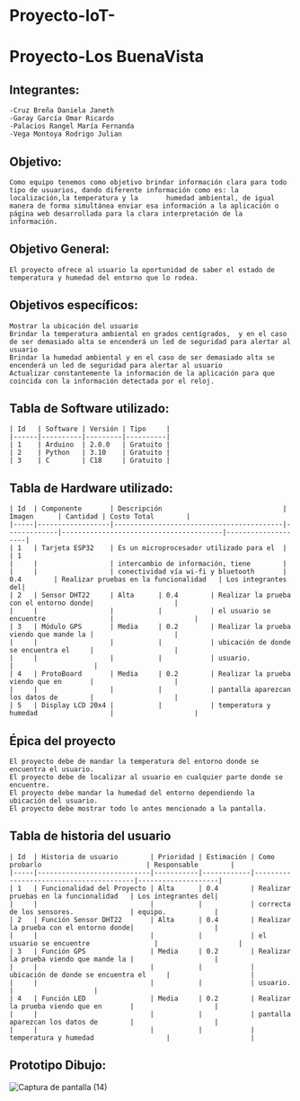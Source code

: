 # Proyecto-IoT-
# Proyecto-Los BuenaVista

## Integrantes: 
    
    -Cruz Breña Daniela Janeth
    -Garay García Omar Ricardo
    -Palacios Rangel María Fernanda
    -Vega Montoya Rodrigo Julian
    
## Objetivo:

    Como equipo tenemos como objetivo brindar información clara para todo tipo de usuarios, dando diferente información como es: la localización,la temperatura y la       humedad ambiental, de igual manera de forma simultánea enviar esa información a la aplicación o 
    página web desarrollada para la clara interpretación de la información.
    
## Objetivo General:

    El proyecto ofrece al usuario la oportunidad de saber el estado de temperatura y humedad del entorno que lo rodea.

## Objetivos específicos:

    Mostrar la ubicación del usuario 
    Brindar la temperatura ambiental en grados centígrados,  y en el caso de ser demasiado alta se encenderá un led de seguridad para alertar al usuario
    Brindar la humedad ambiental y en el caso de ser demasiado alta se encenderá un led de seguridad para alertar al usuario
    Actualizar constantemente la información de la aplicación para que coincida con la información detectada por el reloj.

## Tabla de Software utilizado:

    | Id   | Software | Versión | Tipo     |
    |------|----------|---------|----------|
    | 1    | Arduino  | 2.0.0   | Gratuito |
    | 2    | Python   | 3.10    | Gratuito |
    | 3    | C        | C18     | Gratuito |
    
## Tabla de Hardware utilizado:

    | Id  | Componente       | Descripción                              | Imagen      | Cantidad | Costo Total        |
    |-----|------------------|------------------------------------------|-------------|----------------------------------------|--------------------|
    | 1   | Tarjeta ESP32    | Es un microprocesador utilizado para el  |             | 1
    |     |                  | intercambio de información, tiene        |
    |     |                  | conectividad vía wi-fi y bluetooth       | 0.4        | Realizar pruebas en la funcionalidad   | Los integrantes del| 
    | 2   | Sensor DHT22     | Alta      | 0.4        | Realizar la prueba con el entorno donde|                    |
    |     |                  |           |            | el usuario se encuentre                |                    |
    | 3   | Módulo GPS       | Media     | 0.2        | Realizar la prueba viendo que mande la |                    |
    |     |                  |           |            | ubicación de donde se encuentra el     |                    |
    |     |                  |           |            | usuario.                               |                    |
    | 4   | ProtoBoard       | Media     | 0.2        | Realizar la prueba viendo que en       |                    |
    |     |                  |           |            | pantalla aparezcan los datos de        |                    |
    | 5   | Display LCD 20x4 |           |            | temperatura y humedad                  |                    |

## Épica del proyecto

    El proyecto debe de mandar la temperatura del entorno donde se encuentra el usuario.
    El proyecto debe de localizar al usuario en cualquier parte donde se encuentre.
    El proyecto debe mandar la humedad del entorno dependiendo la ubicación del usuario. 
    El proyecto debe mostrar todo lo antes mencionado a la pantalla.


## Tabla de historia del usuario

    | Id  | Historia de usuario        | Prioridad | Estimación | Como probarlo                          | Responsable        |
    |-----|----------------------------|-----------|------------|----------------------------------------|--------------------|
    | 1   | Funcionalidad del Proyecto | Alta      | 0.4        | Realizar pruebas en la funcionalidad   | Los integrantes del| 
    |     |                            |           |            | correcta de los sensores.              | equipo.            |
    | 2   | Función Sensor DHT22       | Alta      | 0.4        | Realizar la prueba con el entorno donde|                    |
    |     |                            |           |            | el usuario se encuentre                |                    |
    | 3   | Función GPS                | Media     | 0.2        | Realizar la prueba viendo que mande la |                    |
    |     |                            |           |            | ubicación de donde se encuentra el     |                    |
    |     |                            |           |            | usuario.                               |                    |
    | 4   | Función LED                | Media     | 0.2        | Realizar la prueba viendo que en       |                    |
    |     |                            |           |            | pantalla aparezcan los datos de        |                    |
    |     |                            |           |            | temperatura y humedad                  |                    |

## Prototipo Dibujo:
![Captura de pantalla (14)](https://user-images.githubusercontent.com/104101668/192689498-54ab7eb1-9f51-4c97-a00b-28d5eb9976f5.png)


